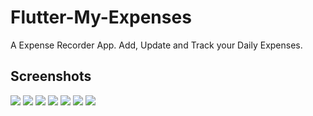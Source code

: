 # Flutter-My-Expenses

A Expense Recorder App. Add, Update and Track your Daily Expenses.

## Screenshots
<image src="Screenshots/signup.jpg">
<image src="Screenshots/login.jpg">
<image src="Screenshots/home.jpg">
<image src="Screenshots/add.jpg">
<image src="Screenshots/edit.jpg">
<image src="Screenshots/appdrawer.jpg">
<image src="Screenshots/search.jpg">
